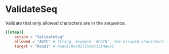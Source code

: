# ValidateSeq

Validate that only allowed characters are in the sequence.

```toml
[[step]]
    action = "ValidateSeq"
    allowed = "AGTC" # String. Example 'ACGTN', the allowed characters
    target = "Read1" # Read1|Read2|Index1|Index2
```


